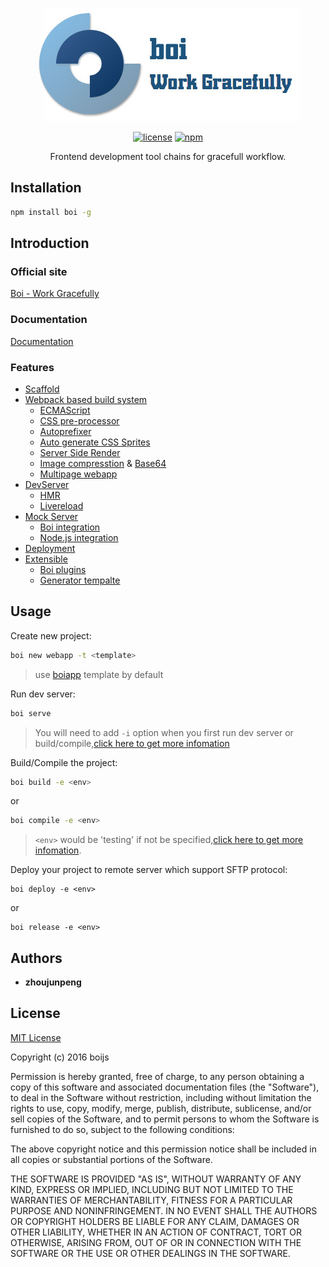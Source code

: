 <div align=center>

![](assets/slogan.jpg)

[![license](https://img.shields.io/github/license/boijs/boi.svg?style=plastic)](https://github.com/boijs/boi/blob/master/LICENSE)
[![npm](https://img.shields.io/npm/v/boi.svg?style=plastic)](https://www.npmjs.com/package/boi)

Frontend development tool chains for gracefull workflow.
</div>

## Installation
```bash
npm install boi -g
```

## Introduction
### Official site
[Boi - Work Gracefully](https://boijs.github.io/)

### Documentation
[Documentation](https://boijs.github.io/docs)

### Features
* [Scaffold]()
* [Webpack based build system]()
  * [ECMAScript]()
  * [CSS pre-processor]()
  * [Autoprefixer]()
  * [Auto generate CSS Sprites]()
  * [Server Side Render]()
  * [Image compresstion]() & [Base64]()
  * [Multipage webapp]()
* [DevServer]()
  * [HMR]()
  * [Livereload]()
* [Mock Server]()
  * [Boi integration]()
  * [Node.js integration]()
* [Deployment]()
* [Extensible]()
  * [Boi plugins]()
  * [Generator tempalte]()


## Usage
Create new project:
```bash
boi new webapp -t <template>
```

> use [boiapp](https://github.com/boijs/generator-boiapp) template by default

Run dev server:
```bash
boi serve
```

> You will need to add `-i` option when you first run dev server or build/compile,[click here to get more infomation]()

Build/Compile the project:
```bash
boi build -e <env>
```
or
```bash
boi compile -e <env>
```

> `<env>` would be 'testing' if not be specified,[click here to get more infomation]().

Deploy your project to remote server which support SFTP protocol:
```
boi deploy -e <env>
```
or
```
boi release -e <env>
```

## Authors
* **zhoujunpeng**

## License

[MIT License](./LICENSE)

Copyright (c) 2016 boijs

Permission is hereby granted, free of charge, to any person obtaining a copy
of this software and associated documentation files (the "Software"), to deal
in the Software without restriction, including without limitation the rights
to use, copy, modify, merge, publish, distribute, sublicense, and/or sell
copies of the Software, and to permit persons to whom the Software is
furnished to do so, subject to the following conditions:

The above copyright notice and this permission notice shall be included in all
copies or substantial portions of the Software.

THE SOFTWARE IS PROVIDED "AS IS", WITHOUT WARRANTY OF ANY KIND, EXPRESS OR
IMPLIED, INCLUDING BUT NOT LIMITED TO THE WARRANTIES OF MERCHANTABILITY,
FITNESS FOR A PARTICULAR PURPOSE AND NONINFRINGEMENT. IN NO EVENT SHALL THE
AUTHORS OR COPYRIGHT HOLDERS BE LIABLE FOR ANY CLAIM, DAMAGES OR OTHER
LIABILITY, WHETHER IN AN ACTION OF CONTRACT, TORT OR OTHERWISE, ARISING FROM,
OUT OF OR IN CONNECTION WITH THE SOFTWARE OR THE USE OR OTHER DEALINGS IN THE
SOFTWARE.
